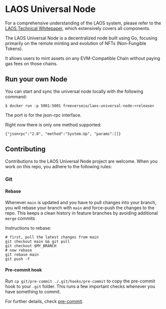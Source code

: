 # LAOS Universal Node

For a comprehensive understanding of the LAOS system, please refer to the [LAOS Technical Whitepaper](https://github.com/freeverseio/laos-whitepaper/blob/main/laos.pdf), which extensively covers all components.

The LAOS Universal Node is a decentralized node built using Go, focusing primarily on the remote minting and evolution of NFTs (Non-Fungible Tokens).

It allows users to mint assets on any EVM-Compatible Chain without paying gas fees on those chains.

## Run your own Node

You can start and sync the universal node locally with the following command:
```
$ docker run -p 5001:5001 freeverseio/laos-universal-node:<release> 
```

The port is for the json-rpc interface.

Right now there is only one method supported:

```
{"jsonrpc":"2.0", "method":"System.Up", "params":[]}
```


## Contributing

Contributions to the LAOS Universal Node project are welcome. When you work on this repo, you adhere to the following rules:

### Git

#### Rebase

Whenever `main` is updated and you have to pull changes into your branch, you will rebase your branch with `main` and force-push the changes to the repo. This keeps a clean history in feature branches by avoiding additional `merge` commits

Instructions to rebase:
```shell
# first, pull the latest changes from main
git checkout main && git pull
git checkout $MY_BRANCH
# now rebase
git rebase main
git push -f
```

#### Pre-commit hook

Run `cp git/pre-commit ./.git/hooks/pre-commit` to copy the pre-commit hook to your `.git` folder. This runs a few important checks whenever you have something to commit.

For further details, check [pre-commit](./git/pre-commit).
